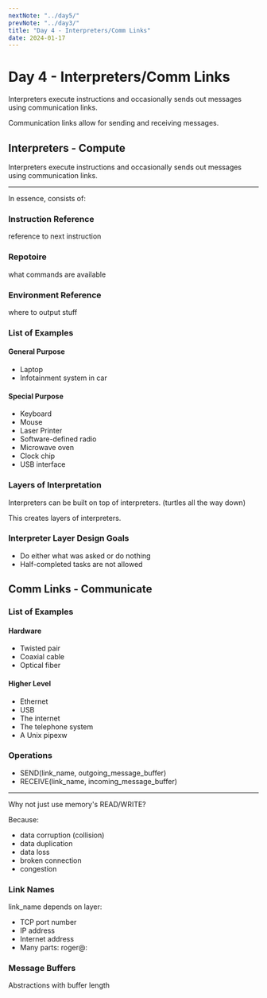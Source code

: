 ```yaml
---
nextNote: "../day5/"
prevNote: "../day3/"
title: "Day 4 - Interpreters/Comm Links"
date: 2024-01-17
---
```


# Day 4 - Interpreters/Comm Links

Interpreters execute instructions and occasionally sends out messages using communication links.

Communication links allow for sending and receiving messages.

## Interpreters - Compute

Interpreters execute instructions and occasionally sends out messages using communication links.

---

In essence, consists of:

### Instruction Reference

reference to next instruction

### Repotoire

what commands are available

### Environment Reference

where to output stuff

### List of Examples

#### General Purpose

- Laptop
- Infotainment system in car

#### Special Purpose

- Keyboard
- Mouse
- Laser Printer
- Software-defined radio
- Microwave oven
- Clock chip
- USB interface

### Layers of Interpretation

Interpreters can be built on top of interpreters. (turtles all the way down)

This creates layers of interpreters.

### Interpreter Layer Design Goals

- Do either what was asked or do nothing
- Half-completed tasks are not allowed

## Comm Links - Communicate

### List of Examples

#### Hardware

- Twisted pair
- Coaxial cable
- Optical fiber

#### Higher Level

- Ethernet
- USB
- The internet
- The telephone system
- A Unix pipexw

### Operations

- SEND(link_name, outgoing_message_buffer)
- RECEIVE(link_name, incoming_message_buffer)

---

Why not just use memory's READ/WRITE?

Because:

- data corruption (collision)
- data duplication
- data loss
- broken connection
- congestion

### Link Names

link_name depends on layer:

- TCP port number
- IP address
- Internet address
- Many parts: roger@<ip>:<port>

### Message Buffers

Abstractions with buffer length
